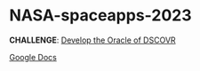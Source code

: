 # NASA-spaceapps-2023

**CHALLENGE**: [Develop the Oracle of DSCOVR](https://www.spaceappschallenge.org/2023/challenges/develop-the-oracle-of-dscovr/?tab=resources)

[Google Docs](https://docs.google.com/document/d/1DPAXKWQY9_GqCgm-H1DxNM5jvKEo8002W7ePhj7ziJo/edit)
